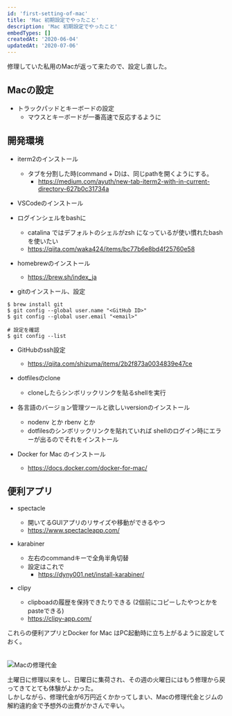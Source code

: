 ```yaml
---
id: 'first-setting-of-mac'
title: 'Mac 初期設定でやったこと'
description: 'Mac 初期設定でやったこと'
embedTypes: []
createdAt: '2020-06-04'
updatedAt: '2020-07-06'
---
```


修理していた私用のMacが返って来たので、設定し直した。

## Macの設定
- トラックパッドとキーボードの設定
  - マウスとキーボードが一番高速で反応するように

## 開発環境
- iterm2のインストール
  - タブを分割した時(command + D)は、同じpathを開くようにする。
    - https://medium.com/ayuth/new-tab-iterm2-with-in-current-directory-627b0c31734a
-  VSCodeのインストール

- ログインシェルをbashに
  - catalina ではデフォルトのシェルがzsh になっているが使い慣れたbashを使いたい
  - https://qiita.com/waka424/items/bc77b6e8bd4f25760e58

- homebrewのインストール
  - https://brew.sh/index_ja

-  gitのインストール、設定
```
$ brew install git
$ git config --global user.name "<GitHub ID>"
$ git config --global user.email "<email>"

# 設定を確認
$ git config --list 
```

- GitHubのssh設定
  - https://qiita.com/shizuma/items/2b2f873a0034839e47ce

- dotfilesのclone
  - cloneしたらシンボリックリンクを貼るshellを実行

- 各言語のバージョン管理ツールと欲しいversionのインストール
  - nodenv とか rbenv とか
  - dotfilesのシンボリックリンクを貼れていれば shellのログイン時にエラーが出るのでそれをインストール

- Docker for Mac のインストール
  - https://docs.docker.com/docker-for-mac/

## 便利アプリ
- spectacle
  - 開いてるGUIアプリのリサイズや移動ができるやつ
  - https://www.spectacleapp.com/

- karabiner
  - 左右のcommandキーで全角半角切替
  - 設定はこれで
    - https://dyny001.net/install-karabiner/

- clipy
  - clipboadの履歴を保持できたりできる (2個前にコピーしたやつとかをpasteできる)
  - https://clipy-app.com/

これらの便利アプリとDocker for Mac はPC起動時に立ち上がるように設定しておく。
<br>
<br>
<br>
![Macの修理代金](/blogs/first-setting-of-mac/mac_repair.png)

土曜日に修理以来をし、日曜日に集荷され、その週の火曜日にはもう修理から戻ってきてとても体験がよかった。
<br>
しかしながら、修理代金が6万円近くかかってしまい、Macの修理代金とジムの解約違約金で予想外の出費がかさんで辛い。  
